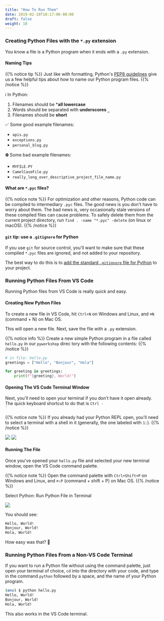 ```yaml
---
title: "How To Run Them"
date: 2019-02-10T18:17:06-08:00
draft: false
weight: 10
---
```


### Creating Python Files with the `*.py` extension

You know a file is a Python program when it ends with a `.py` extension.

#### Naming Tips

{{% notice tip %}}
Just like with formatting, Python's [PEP8 guidelines](https://www.python.org/dev/peps/pep-0008/#package-and-module-names) give us a few helpful tips about how to name our Python program files.
{{% /notice %}}

ℹ️ In Python:

1. Filenames should be ***all lowercase**
1. Words should be separated with **underscores `_`**
1. Filenames should be **short**

✅ Some good example filenames:

- `apis.py`
- `exceptions.py`
- `personal_blog.py`

⛔️ Some bad example filenames:

- `MYFILE.PY`
- `CamelCaseFile.py`
- `really_long_over_descriptive_project_file_name.py`


#### What are `*.pyc` files?

{{% notice note %}}
For optimization and other reasons, Python code can be compiled to intermediary `.pyc` files. The good news is you don't have to worry about them. The bad news is, very occasionally stale versions of these compiled files can cause problems. To safely delete them from the current project directory, run `find . -name "*.pyc" -delete` (on linux or macOS).
{{% /notice %}}

#### `git` tip: use a `.gitignore` for Python

If you use `git` for source control, you'll want to make sure that these compiled `*.pyc` files are ignored, and not added to your repository.

The best way to do this is to [add the standard `.gitignore` file for Python](https://github.com/github/gitignore/blob/master/Python.gitignore) to your project.


### Running Python Files From VS Code

Running Python files from VS Code is really quick and easy.

#### Creating New Python Files

To create a new file in VS Code, hit `Ctrl+N` on Windows and Linux, and `⌘N` (command + N) on Mac OS.

This will open a new file. Next, save the file with a `.py` extension.

{{% notice info %}}
Create a new simple Python program in a file called `hello.py` in our `pyworkshop` direc tory with the following contents:
{{% /notice %}}

```python
# in file: hello.py
greetings = ["Hello", "Bonjour", "Hola"]

for greeting in greetings:
    print(f"{greeting}, World!")
```

#### Opening The VS Code Terminal Window

Next, you'll need to open your terminal if you don't have it open already. The quick keyboard shortcut to do that is <code>Ctrl - &#96;</code>

{{% notice note %}}
If you already had your Python REPL open, you'll need to select a terminal with a shell in it (generally, the one labeled with `1:`).
{{% /notice %}}

![](/02-introduction-to-python/175-running-code/images/terminal-drop-down.png)
![](/02-introduction-to-python/175-running-code/images/terminal-drop-down-select.png)

#### Running The File

Once you've opened your `hello.py` file and selected your new terminal window, open the VS Code command palette.

{{% notice note %}}
Open the command palette with `Ctrl+Shift+P` on Windows and Linux, and `⌘⇧P` (command + shift + P) on Mac OS.
{{% /notice %}}

Select Python: Run Python File in Terminal

![](/02-introduction-to-python/175-running-code/images/vs-code-run-file-command-palette.png)

You should see:

```bash
Hello, World!
Bonjour, World!
Hola, World!
```

How easy was that? 🎉

### Running Python Files From a Non-VS Code Terminal

If you want to run a Python file without using the command palette, just open your terminal of choice, `cd` into the directory with your code, and type in the command `python` followed by a space, and the name of your Python program.

```bash
(env) $ python hello.py
Hello, World!
Bonjour, World!
Hola, World!
```

This also works in the VS Code terminal.